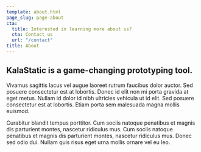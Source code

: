 ```yaml
---
template: about.html
page_slug: page-about
cta:
  title: Interested in learning more about us?
  cta: Contact us
  url: "/contact"
title: About
---
```


## KalaStatic is a game-changing prototyping tool.

Vivamus sagittis lacus vel augue laoreet rutrum faucibus dolor auctor. Sed posuere consectetur est at lobortis. Donec id elit non mi porta gravida at eget metus. Nullam id dolor id nibh ultricies vehicula ut id elit. Sed posuere consectetur est at lobortis. Etiam porta sem malesuada magna mollis euismod.

Curabitur blandit tempus porttitor. Cum sociis natoque penatibus et magnis dis parturient montes, nascetur ridiculus mus. Cum sociis natoque penatibus et magnis dis parturient montes, nascetur ridiculus mus. Donec sed odio dui. Nullam quis risus eget urna mollis ornare vel eu leo.